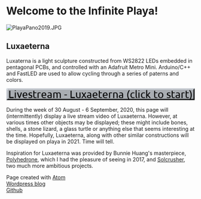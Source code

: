 <!-- <!DOCTYPE html> -->
<html>
  <head>
    <meta charset="utf-8">
    <!--<title>Luxaeterna</title> -->
  </head>
  <body>
    <h1>Welcome to the Infinite Playa!</h1>
    <img src="PlayaPano2019.JPG" alt="PlayaPano2019.JPG">
    <h2>Luxaeterna</h2>
    <!--<img src="http://foustja.ddns.net:8081" alt="Luxaeterna stream"> -->
    <!--
    <div class="iframe_container">
    <iframe width="560" height="315" 
    src="https://www.youtube.com/embed/live_stream?channel=UCH1IeN5ZQYLfa2T7RVm72mA&autoplay=1" 
    frameborder="0" allowfullscreen> </iframe> 
    </div>--> 
    <p>Luxaterna is a light sculpture constructed from WS2822 LEDs embedded
      in pentagonal PCBs, and controlled with an Adafruit Metro Mini. 
      Arduino/C++ and FastLED are used to allow cycling through a series 
      of paterns and colors.
    </p>
    <a href="https://www.youtube.com/embed/live_stream?channel=UCH1IeN5ZQYLfa2T7RVm72mA" 
      title="Youtube Livestream"><img src="/livebutton2.png" alt="Livestream" /></a>
    <p>During the week of 30 August - 6 September, 2020, this page will
      (intermittently) display a live stream video of Luxaeterna. However, at various 
      times other objects may be displayed; these might include bones, shells, a
      stone lizard, a glass turtle or anything else that seems interesting
      at the time. Hopefully, Luxaeterna, along with other similar constructions
      will be displayed on playa in 2021. Time will tell.
    </p>
    <p>Inspiration for Luxaeterna was provided by Bunnie Huang's masterpiece,
      <a href="https://wiki.techinc.nl/Polyhedrone">Polyhedrone</a>, which I
      had the pleasure of seeing in 2017, and
      <a href="https://www.solcrusher.com/">Solcrusher</a>, two much more
      ambitious projects.
    </p>
    <!--<footer>-->
      <p>
       Page created with <a href="https://atom.io/">Atom</a><br>
       <a href="https://symbolicdomain.wordpress.com">Wordpress blog</a><br>
       <a href="https://github.com/foustja">Github</a>
      </p>
    <!--</footer>-->
  </body>
</html>

